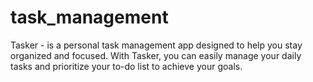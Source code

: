 # task_management
Tasker  -  is a personal task management app designed to help you stay organized and focused. With Tasker, you can easily manage your daily tasks and prioritize your to-do list to achieve your goals.
